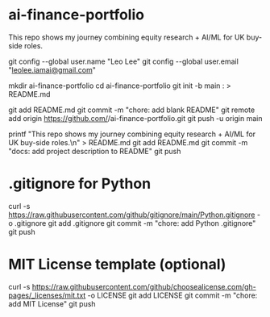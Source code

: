 # ai-finance-portfolio
This repo shows my journey combining equity research + AI/ML for UK buy-side roles.

git config --global user.name "Leo Lee"
git config --global user.email "leolee.iamai@gmail.com"

mkdir ai-finance-portfolio
cd ai-finance-portfolio
git init -b main
: > README.md  

git add README.md
git commit -m "chore: add blank README"
git remote add origin https://github.com/<your-username>/ai-finance-portfolio.git
git push -u origin main

printf "This repo shows my journey combining equity research + AI/ML for UK buy-side roles.\n" > README.md
git add README.md
git commit -m "docs: add project description to README"
git push



# .gitignore for Python
curl -s https://raw.githubusercontent.com/github/gitignore/main/Python.gitignore -o .gitignore
git add .gitignore
git commit -m "chore: add Python .gitignore"
git push

# MIT License template (optional)
curl -s https://raw.githubusercontent.com/github/choosealicense.com/gh-pages/_licenses/mit.txt -o LICENSE
git add LICENSE
git commit -m "chore: add MIT License"
git push
